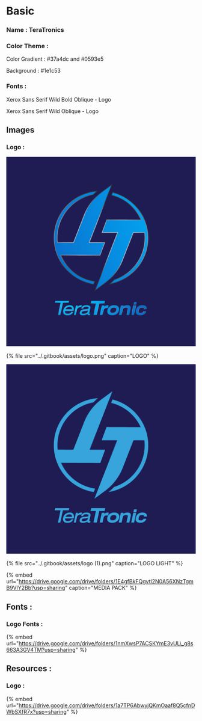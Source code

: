 # Basic

### Name : TeraTronics

### Color Theme : 

Color Gradient : \#37a4dc and \#0593e5

Background : \#1e1c53

### Fonts :

Xerox Sans Serif Wild Bold Oblique - Logo

Xerox Sans Serif Wild Oblique - Logo



## Images

### Logo : 

![LOGO](../.gitbook/assets/logo-jpeg%20%282%29%20%281%29.jpg)

{% file src="../.gitbook/assets/logo.png" caption="LOGO" %}

![LOGO LIGHT](../.gitbook/assets/logo%20%281%29.png)

{% file src="../.gitbook/assets/logo \(1\).png" caption="LOGO LIGHT" %}

{% embed url="https://drive.google.com/drive/folders/1E4gfBkFQgvtl2N0A56XNzTgmB9VlY2Bb?usp=sharing" caption="MEDIA PACK" %}

## Fonts :

### Logo Fonts :

{% embed url="https://drive.google.com/drive/folders/1nmXwsP7ACSKYmE3vUL\_g8s663A3GV4TM?usp=sharing" %}

## Resources :

### Logo :

{% embed url="https://drive.google.com/drive/folders/1a7TP6AbwyjQKmOaaf8Q5cfnDWbSXfR7x?usp=sharing" %}



